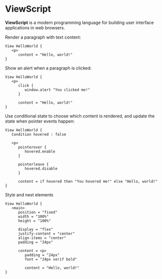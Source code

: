 # ViewScript

**ViewScript** is a modern programming language for building user interface applications in web browsers.

Render a paragraph with text content:

```
View HelloWorld {
   <p>
      content = "Hello, world!"
}
```

Show an alert when a paragraph is clicked:

```
View HelloWorld {
   <p>
      click {
         window.alert "You clicked me!"
      }

      content = "Hello, world!"
}
```

Use conditional state to choose which content is rendered, and update the state when pointer events happen:

```
View HelloWorld {
   Condition hovered : false

   <p>
      pointerover {
         hovered.enable
      }

      pointerleave {
         hovered.disable
      }

      content = if hovered then "You hovered me!" else "Hello, world!"
}
```

Style and nest elements 

```
View HelloWorld {
   <main>
      position = "fixed"
      width = "100%"
      height = "100%"

      display = "flex"
      justify-content = "center"
      align-items = "center"
      padding = "24px"

      content = <p>
         padding = "24px"
         font = "24px serif bold"

         content = "Hello, world!"
}
```
